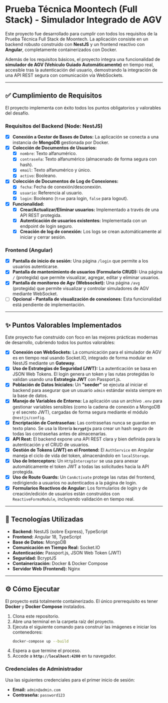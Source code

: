 # Prueba Técnica Moontech (Full Stack) - Simulador Integrado de AGV

Este proyecto fue desarrollado para cumplir con todos los requisitos de la Prueba Técnica Full Stack de Moontech. La aplicación consiste en un backend robusto construido con **NestJS** y un frontend reactivo con **Angular**, completamente containerizados con Docker.

Además de los requisitos básicos, el proyecto integra una funcionalidad de **simulador de AGV (Vehículo Guiado Automáticamente)** en tiempo real, accesible tras la autenticación del usuario, demostrando la integración de una API REST segura con comunicación vía WebSockets.

---

## ✅ Cumplimiento de Requisitos

El proyecto implementa con éxito todos los puntos obligatorios y valorables del desafío.

### Requisitos del Backend (Node: NestJS)

-   [x] **Conexión a Gestor de Bases de Datos:** La aplicación se conecta a una instancia de **MongoDB** gestionada por Docker.
-   [x] **Colección de Documentos de Usuarios:**
    -   [x] `nombre`: Texto alfanumérico.
    -   [x] `contraseña`: Texto alfanumérico (almacenado de forma segura con hash).
    -   [x] `email`: Texto alfanumérico y único.
    -   [x] `activo`: Booleano.
-   [x] **Colección de Documentos de Log de Conexiones:**
    -   [x] `fecha`: Fecha de conexión/desconexión.
    -   [x] `usuario`: Referencia al usuario.
    -   [x] `login`: Booleano (`true` para login, `false` para logout).
-   [x] **Funcionalidad:**
    -   [x] **Crear/Actualizar/Eliminar usuarios:** Implementado a través de una API REST protegida.
    -   [x] **Autenticación de usuarios existentes:** Implementada con un endpoint de login seguro.
    -   [x] **Creación de log de conexión:** Los logs se crean automáticamente al iniciar y cerrar sesión.

### Frontend (Angular)

-   [x] **Pantalla de inicio de sesión:** Una página `/login` que permite a los usuarios autenticarse.
-   [x] **Pantalla de mantenimiento de usuarios (Formulario CRUD):** Una página `/` (protegida) que permite visualizar, agregar, editar y eliminar usuarios.
-   [x] **Pantalla de monitoreo de Agv (Websocket):** Una página `/avg` (protegida) que permite visualizar y controlar simuladores de AGV mediante WebSocket.
-   [ ] **Opcional - Pantalla de visualización de conexiones:** Esta funcionalidad está pendiente de implementación.

---

## ✨ Puntos Valorables Implementados

Este proyecto fue construido con foco en las mejores prácticas modernas de desarrollo, cubriendo todos los puntos valorables:

-   [x] **Conexión con WebSockets:** La comunicación para el simulador de AGV es en tiempo real usando Socket.IO, integrado de forma modular en NestJS mediante un **Gateway**.
-   [x] **Uso de Estrategias de Seguridad (JWT):** La autenticación se basa en JSON Web Tokens. El login genera un token y las rutas protegidas lo validan usando una **Estrategia JWT** con Passport.js.
-   [x] **Población de Datos Iniciales:** Un **"seeder"** se ejecuta al iniciar el backend para asegurar que un usuario `admin` estándar exista siempre en la base de datos.
-   [x] **Manejo de Variables de Entorno:** La aplicación usa un archivo `.env` para gestionar variables sensibles (como la cadena de conexión a MongoDB y el secreto JWT), cargadas de forma segura mediante el módulo `@nestjs/config`.
-   [x] **Encriptación de Contraseñas:** Las contraseñas nunca se guardan en texto plano. Se usa la librería **`bcryptjs`** para crear un hash seguro de todas las contraseñas antes de almacenarlas.
-   [x] **API Rest:** El backend expone una API REST clara y bien definida para la autenticación y el CRUD de usuarios.
-   [x] **Gestión de Tokens (JWT) en el Frontend:** El `AuthService` en Angular maneja el ciclo de vida del token, almacenándolo en `localStorage`.
-   [x] **Uso de Interceptors:** Un `HttpInterceptor` se usa para anexar automáticamente el token JWT a todas las solicitudes hacia la API protegida.
-   [x] **Uso de Route Guards:** Un `CanActivate` protege las rutas del frontend, redirigiendo a usuarios no autenticados a la página de login.
-   [x] **Formularios Reactivos de Angular:** Los formularios de login y de creación/edición de usuarios están construidos con `ReactiveFormsModule`, incluyendo validación en tiempo real.

---

## 🚀 Tecnologías Utilizadas

-   **Backend:** NestJS (sobre Express), TypeScript
-   **Frontend:** Angular 18, TypeScript
-   **Base de Datos:** MongoDB
-   **Comunicación en Tiempo Real:** Socket.IO
-   **Autenticación:** Passport.js, JSON Web Token (JWT)
-   **Seguridad:** BcryptJS
-   **Containerización:** Docker & Docker Compose
-   **Servidor Web (Frontend):** Nginx

---

## ⚙️ Cómo Ejecutar

El proyecto está totalmente containerizado. El único prerrequisito es tener **Docker** y **Docker Compose** instalados.

1.  Clona este repositorio.
2.  Abre una terminal en la carpeta raíz del proyecto.
3.  Ejecuta el siguiente comando para construir las imágenes e iniciar los contenedores:
    ```bash
    docker-compose up --build
    ```
4.  Espera a que termine el proceso.
5.  Accede a **`http://localhost:4200`** en tu navegador.

### Credenciales de Administrador

Usa las siguientes credenciales para el primer inicio de sesión:
* **Email:** `admin@admin.com`
* **Contraseña:** `password123`
